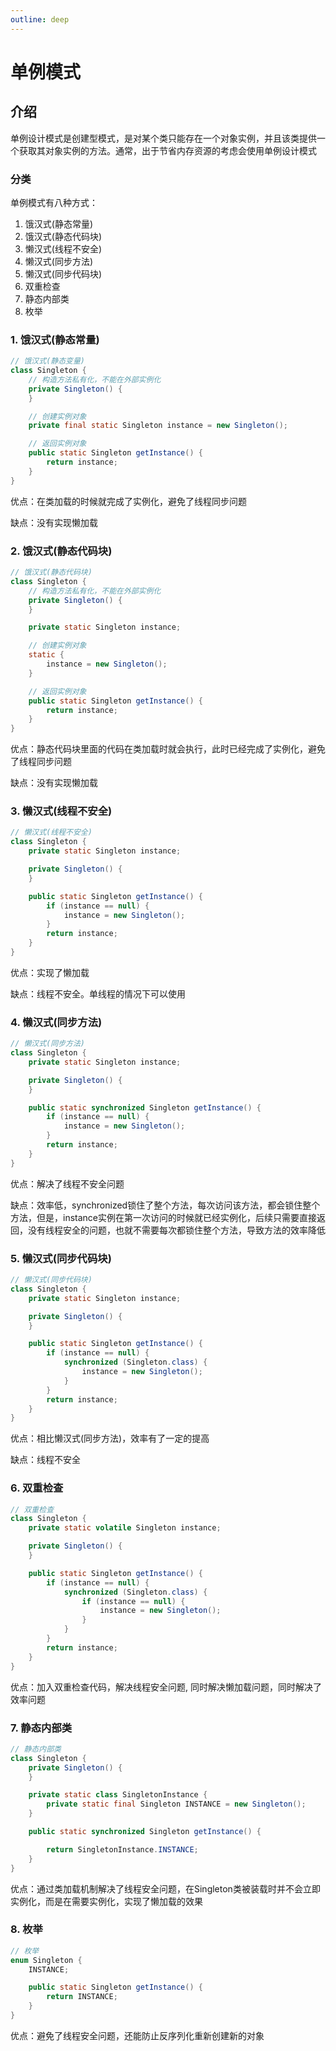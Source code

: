 ```yaml
---
outline: deep
---
```


# 单例模式

## 介绍

单例设计模式是创建型模式，是对某个类只能存在一个对象实例，并且该类提供一个获取其对象实例的方法。通常，出于节省内存资源的考虑会使用单例设计模式

### 分类

单例模式有八种方式：
1. 饿汉式(静态常量)
2. 饿汉式(静态代码块)
3. 懒汉式(线程不安全)
4. 懒汉式(同步方法)
5. 懒汉式(同步代码块)
6. 双重检查
7. 静态内部类
8. 枚举

### 1. 饿汉式(静态常量)

```java
// 饿汉式(静态变量)
class Singleton {
    // 构造方法私有化，不能在外部实例化
    private Singleton() {
    }

    // 创建实例对象
    private final static Singleton instance = new Singleton();

    // 返回实例对象
    public static Singleton getInstance() {
        return instance;
    }
}
``` 

优点：在类加载的时候就完成了实例化，避免了线程同步问题

缺点：没有实现懒加载


### 2. 饿汉式(静态代码块)

```java
// 饿汉式(静态代码块)
class Singleton {
    // 构造方法私有化，不能在外部实例化
    private Singleton() {
    }

    private static Singleton instance;

    // 创建实例对象
    static {
        instance = new Singleton();
    }

    // 返回实例对象
    public static Singleton getInstance() {
        return instance;
    }
}
```

优点：静态代码块里面的代码在类加载时就会执行，此时已经完成了实例化，避免了线程同步问题

缺点：没有实现懒加载


### 3. 懒汉式(线程不安全)

```java
// 懒汉式(线程不安全)
class Singleton {
    private static Singleton instance;

    private Singleton() {
    }

    public static Singleton getInstance() {
        if (instance == null) {
            instance = new Singleton();
        }
        return instance;
    }
}
```

优点：实现了懒加载

缺点：线程不安全。单线程的情况下可以使用


### 4. 懒汉式(同步方法)

```java
// 懒汉式(同步方法)
class Singleton {
	private static Singleton instance;

	private Singleton() {
	}

	public static synchronized Singleton getInstance() {
		if (instance == null) {
			instance = new Singleton();
		}
		return instance;
	}
}
```

优点：解决了线程不安全问题

缺点：效率低，synchronized锁住了整个方法，每次访问该方法，都会锁住整个方法，但是，instance实例在第一次访问的时候就已经实例化，后续只需要直接返回，没有线程安全的问题，也就不需要每次都锁住整个方法，导致方法的效率降低


### 5. 懒汉式(同步代码块)

```java
// 懒汉式(同步代码块)
class Singleton {
    private static Singleton instance;

    private Singleton() {
    }

    public static Singleton getInstance() {
        if (instance == null) {
            synchronized (Singleton.class) {
                instance = new Singleton();
            }
        }
        return instance;
    }
}
```

优点：相比懒汉式(同步方法)，效率有了一定的提高

缺点：线程不安全


### 6. 双重检查

```java
// 双重检查
class Singleton {
	private static volatile Singleton instance;

	private Singleton() {
	}

	public static Singleton getInstance() {
		if (instance == null) {
			synchronized (Singleton.class) {
				if (instance == null) {
					instance = new Singleton();
				}
			}
		}
		return instance;
	}
}
```

优点：加入双重检查代码，解决线程安全问题, 同时解决懒加载问题，同时解决了效率问题


### 7. 静态内部类

```java
// 静态内部类
class Singleton {
	private Singleton() {
	}

	private static class SingletonInstance {
		private static final Singleton INSTANCE = new Singleton();
	}

	public static synchronized Singleton getInstance() {

		return SingletonInstance.INSTANCE;
	}
}
```

优点：通过类加载机制解决了线程安全问题，在Singleton类被装载时并不会立即实例化，而是在需要实例化，实现了懒加载的效果


### 8. 枚举

```java
// 枚举
enum Singleton {
	INSTANCE;

	public static Singleton getInstance() {
		return INSTANCE;
	}
}
```

优点：避免了线程安全问题，还能防止反序列化重新创建新的对象